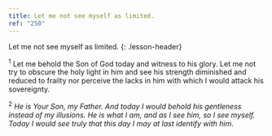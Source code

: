 ```yaml
---
title: Let me not see myself as limited.
ref: "250"
---
```


Let me not see myself as limited.
{: .lesson-header}

<sup>1</sup> Let me behold the Son of God today and witness to his
glory. Let me not try to obscure the holy light in him and see his
strength diminished and reduced to frailty nor perceive the lacks in him
with which I would attack his sovereignty.

<sup>2</sup> *He is Your Son, my Father. And today I would behold his
gentleness instead of my illusions. He is what I am, and as I see him,
so I see myself. Today I would see truly that this day I may at last
identify with him*.


